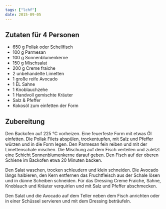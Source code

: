 ```yaml
---
tags: ["lchf"]
date: 2015-09-05
---
```


## Zutaten für 4 Personen
- 650 g Pollak oder Schellfisch
- 100 g Parmesan
- 100 g Sonnenblumenkerne
- 150 g Mischsalat
- 200 g Creme fraiche
- 2     unbehandelte Limetten
- 1     große reife Avocado
- 1 EL  Sahne
- 1     Knoblauchzehe
- 1     Handvoll gemischte Kräuter
- Salz & Pfeffer
- Kokosöl zum einfetten der Form

## Zubereitung

Den Backofen auf 225 ℃  vorheizen. Eine feuerfeste Form mit etwas Öl einfetten.
Die Pollak Filets abspülen, trockentupfen, mit Salz und Pfeffer würzen und in die Form legen. Den Parmesan fein reiben und mit der Limettenschale mischen. Die Mischung auf dem Fisch verteilen und zuletzt eine Schicht Sonnenblumenkerne darauf geben. Den Fisch auf der oberen Schiene im Backofen etwa 20 Minuten backen.

Den Salat waschen, trocken schleudern und klein schneiden. Die Avocado längs halbieren, den Kern entfernen das Fruchtfleisch aus der Schale lösen und in dünne Scheiben schneiden. Für das Dressing Creme Fraiche, Sahne, Knoblauch und Kräuter verquirlen und mit Salz und Pfeffer abschmecken.

Den Salat und die Avocado auf dem Teller neben dem Fisch anrichten oder in einer Schüssel servieren und mit dem Dressing beträufeln.
